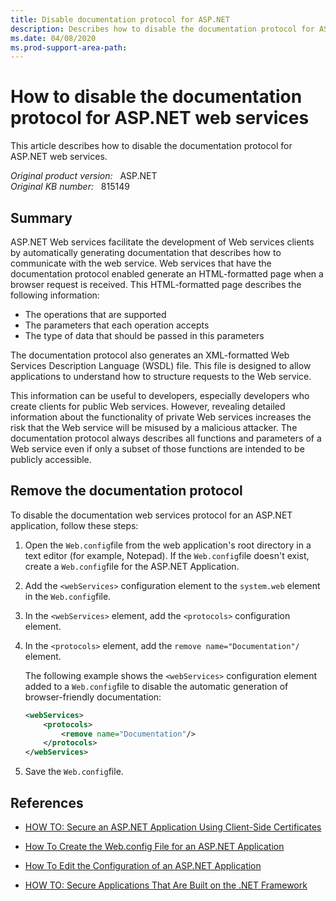 ```yaml
---
title: Disable documentation protocol for ASP.NET
description: Describes how to disable the documentation protocol for ASP.NET web services.
ms.date: 04/08/2020
ms.prod-support-area-path: 
---
```

# How to disable the documentation protocol for ASP.NET web services

This article describes how to disable the documentation protocol for ASP.NET web services.

_Original product version:_ &nbsp; ASP.NET  
_Original KB number:_ &nbsp; 815149

## Summary

ASP.NET Web services facilitate the development of Web services clients by automatically generating documentation that describes how to communicate with the web service. Web services that have the documentation protocol enabled generate an HTML-formatted page when a browser request is received. This HTML-formatted page describes the following information:

- The operations that are supported
- The parameters that each operation accepts
- The type of data that should be passed in this parameters

The documentation protocol also generates an XML-formatted Web Services Description Language (WSDL) file. This file is designed to allow applications to understand how to structure requests to the Web service.

This information can be useful to developers, especially developers who create clients for public Web services. However, revealing detailed information about the functionality of private Web services increases the risk that the Web service will be misused by a malicious attacker. The documentation protocol always describes all functions and parameters of a Web service even if only a subset of those functions are intended to be publicly accessible.

## Remove the documentation protocol

To disable the documentation web services protocol for an ASP.NET application, follow these steps:

1. Open the `Web.config`file from the web application's root directory in a text editor (for example, Notepad). If the `Web.config`file doesn't exist, create a `Web.config`file for the ASP.NET Application.
2. Add the `<webServices>` configuration element to the `system.web` element in the `Web.config`file.
3. In the `<webServices>` element, add the `<protocols>` configuration element.
4. In the `<protocols>` element, add the `remove name="Documentation"/` element.

    The following example shows the `<webServices>` configuration element added to a `Web.config`file to disable the automatic generation of browser-friendly documentation:

    ```xml
    <webServices>
        <protocols>
            <remove name="Documentation"/>
        </protocols>
    </webServices>
    ```

5. Save the `Web.config`file.

## References

- [HOW TO: Secure an ASP.NET Application Using Client-Side Certificates](https://support.microsoft.com/help/315588)

- [How To Create the Web.config File for an ASP.NET Application](https://support.microsoft.com/help/815179)

- [How To Edit the Configuration of an ASP.NET Application](https://support.microsoft.com/help/815178)

- [HOW TO: Secure Applications That Are Built on the .NET Framework](https://support.microsoft.com/help/818014)
